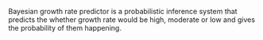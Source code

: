 Bayesian growth rate predictor is a probabilistic inference system that predicts the whether growth rate would be high, moderate or low and gives the probability of them happening.